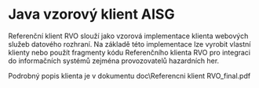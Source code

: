 # Java vzorový klient AISG

Referenční klient RVO slouží jako vzorová implementace klienta webových služeb datového rozhraní. Na základě této implementace lze
vyrobit vlastní klienty nebo použít fragmenty kódu Referenčního klienta RVO pro integraci do informačních  systémů zejména provozovatelů hazardních her.

Podrobný popis klienta je v dokumentu doc\Referencni klient RVO_final.pdf